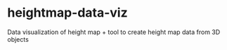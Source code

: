 # heightmap-data-viz
Data visualization of height map + tool to create height map data from 3D objects
